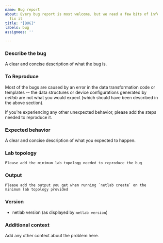 ```yaml
---
name: Bug report
about: Every bug report is most welcome, but we need a few bits of information to
  fix it
title: "[BUG]"
labels: bug
assignees: ''

---
```


### Describe the bug

A clear and concise description of what the bug is.

### To Reproduce

Most of the bugs are caused by an error in the data transformation code or templates -- the data structures or device configurations generated by _netlab_ are not what you would expect (which should have been described in the above section).

If you're experiencing any other unexpected behavior, please add the steps needed to reproduce it. 

### Expected behavior

A clear and concise description of what you expected to happen.

### Lab topology

```
Please add the minimum lab topology needed to reproduce the bug
```

### Output

```
Please add the output you get when running `netlab create` on the minimum lab topology provided
```

### Version

* netlab version (as displayed by `netlab version`)

### Additional context

Add any other context about the problem here.
